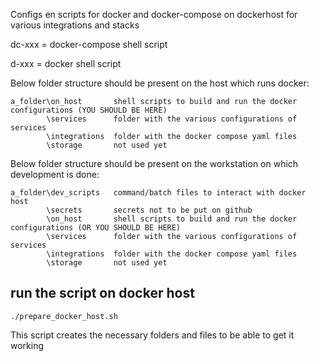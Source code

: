 Configs en scripts for docker and docker-compose on dockerhost for various integrations and stacks

dc-xxx = docker-compose shell script

d-xxx  = docker shell script

Below folder structure should be present on the host which runs docker:
```
a_folder\on_host       shell scripts to build and run the docker configurations (YOU SHOULD BE HERE)
        \services      folder with the various configurations of services
        \integrations  folder with the docker compose yaml files
        \storage       not used yet
```

Below folder structure should be present on the workstation on which development is done:
```
a_folder\dev_scripts   command/batch files to interact with docker host
        \secrets       secrets not to be put on github
        \on_host       shell scripts to build and run the docker configurations (OR YOU SHOULD BE HERE)
        \services      folder with the various configurations of services    
        \integrations  folder with the docker compose yaml files
        \storage       not used yet
```   

## run the script on docker host

```shell
./prepare_docker_host.sh
```

This script creates the necessary folders and files to be able to get it working
